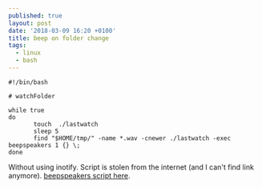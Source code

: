 ```yaml
---
published: true
layout: post
date: '2018-03-09 16:20 +0100'
title: beep on folder change
tags:
  - linux
  - bash
---
```

    #!/bin/bash

    # watchFolder

    while true
    do
           touch  ./lastwatch
           sleep 5
           find "$HOME/tmp/" -name *.wav -cnewer ./lastwatch -exec beepspeakers 1 {} \;
    done
    
Without using inotify. Script is stolen from the internet (and I can't find link anymore). [beepspeakers script here](https://github.com/brontosaurusrex/stretchbang/blob/master/bin/beepspeakers).
